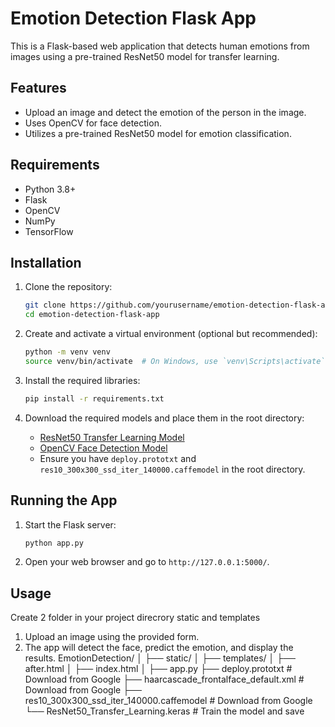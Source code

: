 # Emotion Detection Flask App

This is a Flask-based web application that detects human emotions from images using a pre-trained ResNet50 model for transfer learning.


## Features

- Upload an image and detect the emotion of the person in the image.
- Uses OpenCV for face detection.
- Utilizes a pre-trained ResNet50 model for emotion classification.

## Requirements

- Python 3.8+
- Flask
- OpenCV
- NumPy
- TensorFlow

## Installation

1. Clone the repository:
    ```sh
    git clone https://github.com/yourusername/emotion-detection-flask-app.git
    cd emotion-detection-flask-app
    ```

2. Create and activate a virtual environment (optional but recommended):
    ```sh
    python -m venv venv
    source venv/bin/activate  # On Windows, use `venv\Scripts\activate`
    ```

3. Install the required libraries:
    ```sh
    pip install -r requirements.txt
    ```

4. Download the required models and place them in the root directory:
    - [ResNet50 Transfer Learning Model](link-to-model)
    - [OpenCV Face Detection Model](link-to-model)
    - Ensure you have `deploy.prototxt` and `res10_300x300_ssd_iter_140000.caffemodel` in the root directory.

## Running the App

1. Start the Flask server:
    ```sh
    python app.py
    ```

2. Open your web browser and go to `http://127.0.0.1:5000/`.

## Usage
Create 2 folder in your project direcrory static and  templates

1. Upload an image using the provided form.
2. The app will detect the face, predict the emotion, and display the results.
EmotionDetection/
│
├── static/
│
├── templates/
│   ├── after.html
│   ├── index.html
│
├── app.py
├── deploy.prototxt  # Download from Google
├── haarcascade_frontalface_default.xml  # Download from Google
├── res10_300x300_ssd_iter_140000.caffemodel  # Download from Google
└── ResNet50_Transfer_Learning.keras  # Train the model and save

